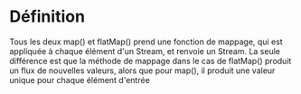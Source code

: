 # Définition 
Tous les deux map() et flatMap() prend une fonction de mappage, qui est appliquée à chaque élément d'un Stream<T>, et 
renvoie un Stream<R>. La seule différence est que la méthode de mappage dans le cas de flatMap() produit un flux de 
nouvelles valeurs, alors que pour map(), il produit une valeur unique pour chaque élément d'entrée